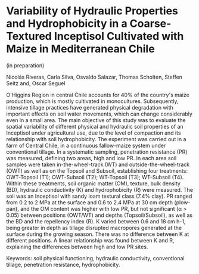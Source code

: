 # Variability of Hydraulic Properties and Hydrophobicity in a Coarse-Textured Inceptisol Cultivated with Maize in Mediterranean Chile 
(in preparation)

Nicolás Riveras, Carla Silva, Osvaldo Salazar, Thomas Scholten, Steffen Seitz and, Oscar Seguel

O'Higgins Region in central Chile accounts for 40% of the country's maize production, which is mostly cultivated in monocultures. Subsequently, intensive tillage practices have generated physical degradation with important effects on soil water movements, which can change considerably even in a small area. The main objective of this study was to evaluate the spatial variability of different physical and hydraulic soil properties of an Inceptisol under agricultural use, due to the level of compaction and its relationship with soil hydrophobicity. The experiment was carried out in a farm of Central Chile, in a continuous fallow-maize system under conventional tillage. In a systematic sampling, penetration resistance (PR) was measured, defining two areas, high and low PR. In each area soil samples were taken in-the-wheel-track (WT) and outside-the-wheel-track (OWT) as well as on the Topsoil and Subsoil, establishing four treatments: OWT-Topsoil (T1); OWT-Subsoil (T2); WT-Topsoil (T3); WT-Subsoil (T4). Within these treatments, soil organic matter (OM), texture, bulk density (BD), hydraulic conductivity (K) and hydrophobicity (R) were measured. The soil was an Inceptisol with sandy loam textural class (7.4% clay). PR ranged from 0.2 to 2 MPa at the surface and 0.6 to 2.4 MPa at 30 cm depth (plow-pan), and the OM content was higher with low PR, but not significant (α > 0.05) between positions (OWT/WT) and depths (Topsoil/Subsoil), as well as the BD and the repellency index (R). K varied between 0.6 and 18 cm h-1, being greater in depth as tillage disrupted macropores generated at the surface during the growing season. There was no difference between K at different positions. A linear relationship was found between K and R, explaining the differences between high and low PR sites.

Keywords: soil physical functioning, hydraulic conductivity, conventional tillage, penetration resistance, hydrophobicity.

